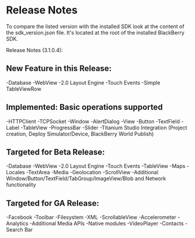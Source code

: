 Release Notes
=============

To compare the listed version with the installed SDK look at the content of the sdk_version.json file. It's located at the root of the installed BlackBerry SDK.

Release Notes (3.1.0.4):

New Feature in this Release:
----------------------------

-Database
-WebView 
-2.0 Layout Engine
-Touch Events
-Simple TableViewRow


Implemented: Basic operations supported
---------------------------------------

-HTTPClient
-TCPSocket
-Window 
-AlertDialog
-View
-Button
-TextField 
-Label 
-TableView 
-ProgressBar
-Slider
-Titanium Studio Integration (Project creation, Deploy Simulator/Device, BlackBerry World Publish)


Targeted for Beta Release:
--------------------------

-Database
-WebView 
-2.0 Layout Engine
-Touch Events
-TableView 
-Maps 
-Locales
-TextArea 
-Media 
-Geolocation
-ScrollView 
-Additional Window/Button/TextField/TabGroup/ImageView/Blob and Network functionality

Targeted for GA Release:
------------------------

-Facebook
-Toolbar
-Filesystem
-XML
-ScrollableView 
-Accelerometer 
-Analytics
-Additional Media APIs
-Native modules
-VideoPlayer
-Contacts
-Search Bar

